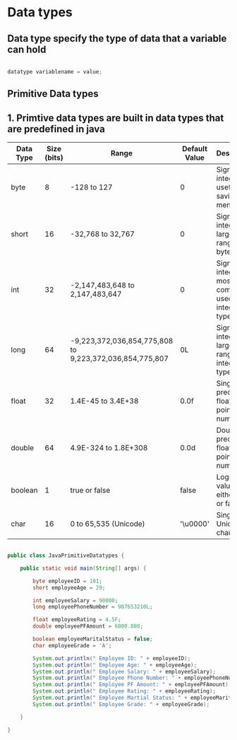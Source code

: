 # Data types

## Data type specify the type of data that a variable can hold

```java 

datatype variablename = value;

```

## Primitive Data types

## 1. Primtive data types are built in data types that are predefined in java

| Data Type | Size (bits) | Range | Default Value | Description |
| --- | --- | --- | --- | --- |
| byte | 8 | -128 to 127 | 0 | Signed integer, useful for saving memory |
| short | 16 | -32,768 to 32,767 | 0 | Signed integer, larger range than byte |
| int | 32 | -2,147,483,648 to 2,147,483,647 | 0 | Signed integer, most commonly used integer type |
| long | 64 | -9,223,372,036,854,775,808 to 9,223,372,036,854,775,807 | 0L | Signed integer, largest range of all integer types |
| float | 32 | 1.4E-45 to 3.4E+38 | 0.0f | Single-precision floating-point number |
| double | 64 | 4.9E-324 to 1.8E+308 | 0.0d | Double-precision floating-point number |
| boolean | 1 | true or false | false | Logical value, either true or false |
| char | 16 | 0 to 65,535 (Unicode) | '\u0000' | Single Unicode character |

```java

public class JavaPrimitiveDatatypes {

	public static void main(String[] args) {

		byte employeeID = 101;
		short employeeAge = 29;

		int employeeSalary = 90000;
		long employeePhoneNumber = 987653210L;

		float employeeRating = 4.5F;
		double employeePFAmount = 6000.880;

		boolean employeeMaritalStatus = false;
		char employeeGrade = 'A';

		System.out.println(" Employee ID: " + employeeID);
		System.out.println(" Employee Age: " + employeeAge);
		System.out.println(" Employee Salary: " + employeeSalary);
		System.out.println(" Employee Phone Number: " + employeePhoneNumber);
		System.out.println(" Employee PF Amount: " + employeePFAmount);
		System.out.println(" Employee Rating: " + employeeRating);
		System.out.println(" Employee Martial Status: " + employeeMaritalStatus);
		System.out.println(" Employee Grade: " + employeeGrade);

	}

}

```


